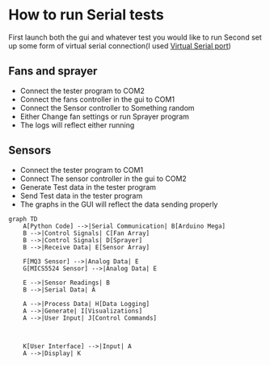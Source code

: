 # How to run Serial tests
First launch both the gui and whatever test you would like to run
Second set up some form of virtual serial connection(I used [Virtual  Serial port](https://www.virtual-serial-port.org/))
## Fans and sprayer
- Connect the tester program to COM2
- Connect the fans controller in the gui to COM1
- Connect the Sensor controller to Something random
- Either Change fan settings or run Sprayer program
- The logs will reflect either running
## Sensors
- Connect the tester program to COM1
- Connect The sensor controller in the gui to COM2
- Generate Test data in the tester program
- Send Test data in the tester program
- The graphs in the GUI will reflect the data sending properly

```mermaid
graph TD
    A[Python Code] -->|Serial Communication| B[Arduino Mega]
    B -->|Control Signals| C[Fan Array]
    B -->|Control Signals| D[Sprayer]
    B -->|Receive Data| E[Sensor Array]
    
    F[MQ3 Sensor] -->|Analog Data| E
    G[MICS5524 Sensor] -->|Analog Data| E
    
    E -->|Sensor Readings| B
    B -->|Serial Data| A
    
    A -->|Process Data| H[Data Logging]
    A -->|Generate| I[Visualizations]
    A -->|User Input| J[Control Commands]
    

    
    K[User Interface] -->|Input| A
    A -->|Display| K
```
